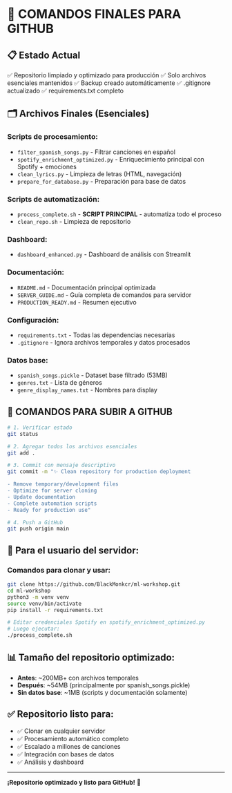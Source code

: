# 🚀 COMANDOS FINALES PARA GITHUB

## 📋 Estado Actual
✅ Repositorio limpiado y optimizado para producción
✅ Solo archivos esenciales mantenidos 
✅ Backup creado automáticamente
✅ .gitignore actualizado
✅ requirements.txt completo

## 🗂️ Archivos Finales (Esenciales)

### Scripts de procesamiento:
- `filter_spanish_songs.py` - Filtrar canciones en español
- `spotify_enrichment_optimized.py` - Enriquecimiento principal con Spotify + emociones
- `clean_lyrics.py` - Limpieza de letras (HTML, navegación)
- `prepare_for_database.py` - Preparación para base de datos

### Scripts de automatización:
- `process_complete.sh` - **SCRIPT PRINCIPAL** - automatiza todo el proceso
- `clean_repo.sh` - Limpieza de repositorio

### Dashboard:
- `dashboard_enhanced.py` - Dashboard de análisis con Streamlit

### Documentación:
- `README.md` - Documentación principal optimizada
- `SERVER_GUIDE.md` - Guía completa de comandos para servidor
- `PRODUCTION_READY.md` - Resumen ejecutivo

### Configuración:
- `requirements.txt` - Todas las dependencias necesarias
- `.gitignore` - Ignora archivos temporales y datos procesados

### Datos base:
- `spanish_songs.pickle` - Dataset base filtrado (53MB)
- `genres.txt` - Lista de géneros
- `genre_display_names.txt` - Nombres para display

## 🚀 COMANDOS PARA SUBIR A GITHUB

```bash
# 1. Verificar estado
git status

# 2. Agregar todos los archivos esenciales
git add .

# 3. Commit con mensaje descriptivo
git commit -m "✨ Clean repository for production deployment

- Remove temporary/development files
- Optimize for server cloning
- Update documentation
- Complete automation scripts
- Ready for production use"

# 4. Push a GitHub
git push origin main
```

## 🎯 Para el usuario del servidor:

### Comandos para clonar y usar:
```bash
git clone https://github.com/BlackMonkcr/ml-workshop.git
cd ml-workshop
python3 -m venv venv
source venv/bin/activate
pip install -r requirements.txt

# Editar credenciales Spotify en spotify_enrichment_optimized.py
# Luego ejecutar:
./process_complete.sh
```

## 📊 Tamaño del repositorio optimizado:
- **Antes**: ~200MB+ con archivos temporales
- **Después**: ~54MB (principalmente por spanish_songs.pickle)
- **Sin datos base**: ~1MB (scripts y documentación solamente)

## ✅ Repositorio listo para:
- ✅ Clonar en cualquier servidor
- ✅ Procesamiento automático completo
- ✅ Escalado a millones de canciones
- ✅ Integración con bases de datos
- ✅ Análisis y dashboard

---
**¡Repositorio optimizado y listo para GitHub!** 🎉
